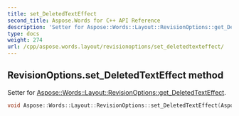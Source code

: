 ```yaml
---
title: set_DeletedTextEffect
second_title: Aspose.Words for C++ API Reference
description: 'Setter for Aspose::Words::Layout::RevisionOptions::get_DeletedTextEffect.'
type: docs
weight: 274
url: /cpp/aspose.words.layout/revisionoptions/set_deletedtexteffect/
---
```

## RevisionOptions.set_DeletedTextEffect method


Setter for [Aspose::Words::Layout::RevisionOptions::get_DeletedTextEffect](../get_deletedtexteffect/).

```cpp
void Aspose::Words::Layout::RevisionOptions::set_DeletedTextEffect(Aspose::Words::Layout::RevisionTextEffect value)
```

